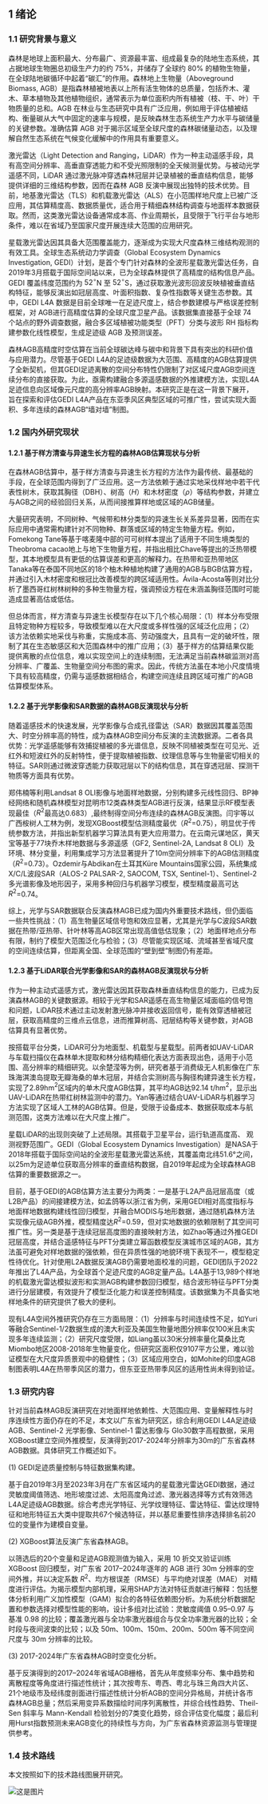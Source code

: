 
## 1 绪论

### 1.1 研究背景与意义

森林是地球上面积最大、分布最广、资源最丰富、组成最复杂的陆地生态系统，其占据地球生物圈总初级生产力的约 75\%，并储存了全球约 80\% 的植物生物量，在全球陆地碳循环中起着“碳汇”的作用。森林地上生物量（Aboveground Biomass, AGB）是指森林植被地表以上所有活生物体的总质量，包括乔木、灌木、草本植物及其他植物组织，通常表示为单位面积内所有植被（枝、干、叶）干物质量的总和。AGB 在林业与生态研究中具有广泛应用，例如用于评估植被结构、衡量碳从大气中固定的速率与规模，是反映森林生态系统生产力水平与碳储量的关键参数。准确估算 AGB 对于揭示区域至全球尺度的森林碳储量动态，以及理解自然生态系统在气候变化缓解中的作用具有重要意义。


激光雷达（Light Detection and Ranging，LiDAR）作为一种主动遥感手段，具有高空间分辨率、高垂直穿透能力和不受光照限制的全天候测量优势。与被动光学遥感不同，LiDAR 通过激光脉冲穿透森林冠层并记录植被的垂直结构信息，能够提供详细的三维结构参数，因而在森林 AGB 反演中展现出独特的技术优势。目前，地基激光雷达（TLS）和机载激光雷达（ALS）在小范围样地尺度上已被广泛应用，其估算精度高、数据质量优，适合用于精细森林结构调查与地面样本数据获取。然而，这类激光雷达设备通常成本高、作业周期长，且受限于飞行平台与地形条件，难以在省域乃至国家尺度开展连续大范围的应用研究。

星载激光雷达因其具备大范围覆盖能力，逐渐成为实现大尺度森林三维结构观测的有效工具。全球生态系统动力学调查（Global Ecosystem Dynamics Investigation, GEDI）计划，是首个专门针对森林的全波形星载激光雷达任务，自2019年3月搭载于国际空间站以来，已为全球森林提供了高精度的结构信息产品。GEDI 覆盖纬度范围约为 $52^\circ$N 至 $52^\circ$S，通过获取激光波形回波反映植被垂直结构特征，能够反演出如冠层高度、叶面积指数、复杂性指数等关键生态参数。其中，GEDI L4A 数据是目前全球唯一在足迹尺度上，结合参数建模与严格误差控制框架，对 AGB进行高精度估算的全球尺度卫星产品。该数据集直接基于全球 74 个站点的野外调查数据，融合多区域植被功能类型（PFT）分类与波形 RH 指标构建参数化线性模型，生成足迹级 AGB 及预测误差。

森林AGB高精度时空估算在当前全球碳达峰与碳中和背景下具有突出的科研价值与应用潜力。尽管基于GEDI L4A的足迹级数据为大范围、高精度的AGB估算提供了全新契机，但其GEDI足迹离散的空间分布特性仍限制了对区域尺度AGB空间连续分布的直接获取。为此，亟需构建融合多源遥感数据的外推建模方法，实现L4A足迹信息向区域像元尺度的高分辨率AGB映射。本研究正是在这一背景下展开，旨在探索和评估GEDI L4A产品在东亚季风区典型区域的可推广性，尝试实现大面积、多年连续的森林AGB“墙对墙”制图。

### 1.2 国内外研究现状

#### 1.2.1 基于样方清查与异速生长方程的森林AGB估算现状与分析

在森林AGB估算中，基于样方清查与异速生长方程的方法作为最传统、最基础的手段，在全球范围内得到了广泛应用。这一方法依赖于通过实地采伐样地中若干代表性树木，获取其胸径（DBH）、树高（$H$）和木材密度（$\rho$）等结构参数，并建立与AGB之间的经验回归关系，从而间接推算样地或区域的AGB储量。

大量研究表明，不同树种、气候带和林分类型的异速生长关系差异显著，因而在实际应用中通常需构建针对不同物种、群落或区域的特定生物量方程。例如，Fomekong Tane等基于喀麦隆中部的可可树样本提出了适用于不同生境类型的Theobroma cacao地上与地下生物量方程，并指出相比Chave等提出的泛热带模型，其本地模型具有更低的估算误差和更高的解释力。在热带和亚热带地区Tanaka等在泰国不同地区的18个柚木种植地构建了通用的AGB与BGB估算方程，并通过引入木材密度和根冠比改善模型的跨区域适用性。Ávila-Acosta等则对比分析了墨西哥红树林树种的多种生物量方程，强调预设方程在未涵盖胸径范围时可能造成显著高估或低估。


但总体而言，样方清查与异速生长模型存在以下几个核心局限：（1）样本分布受限且特定物种方程较多，导致模型难以在大尺度或多样性强的区域泛化应用；（2）该方法依赖实地采伐与称重，实施成本高、劳动强度大，且具有一定的破坏性，限制了其在生态敏感区和大范围森林中的推广应用；（3）基于样方的估算结果仅能提供离散的点位信息，难以实现空间上的连续制图，无法满足当前森林碳监测对高分辨率、广覆盖、生物量空间分布图的需求。因此，传统方法虽在本地小尺度情境下具有较高精度，仍需与遥感数据相结合，构建空间连续且跨区域可推广的AGB估算模型体系。


#### 1.2.2 基于光学影像和SAR数据的森林AGB反演现状与分析

随着遥感技术的快速发展，光学影像与合成孔径雷达（SAR）数据因其覆盖范围大、时空分辨率高的特性，成为森林AGB空间分布反演的主流数据源。二者各具优势：光学遥感能够有效捕捉植被的多光谱信息，反映不同植被类型在可见光、近红外和短波红外的反射特性，便于提取植被指数、纹理信息等与生物量密切相关的特征。SAR则通过微波穿透能力获取冠层以下的结构信息，其在穿透冠层、探测干物质等方面具有优势。

郑伟楠等利用Landsat 8 OLI影像与地面样地数据，分别构建多元线性回归、BP神经网络和随机森林模型对昆明市12类森林类型AGB进行反演，结果显示RF模型表现最佳（$R^2$最高达0.683）,最终制得空间分布连续的森林AGB反演图。闫宇等以广西桉树人工林为例，发现XGBoost模型估测精度最优（$R^2$=0.75），明显优于传统参数方法，并指出新型机器学习算法具有更大应用潜力。在云南元谋地区，黄天宝等基于77块乔木样地数据与多源遥感（GF2, Sentinel-2A, Landsat 8 OLI）及环境、林分变量，利用集成学习方法显著提升了10m空间分辨率下的AGB估测精度（$R^2$=0.73）。Ozdemir与Abdikan在土耳其Küre Mountains国家公园，系统集成X/C/L波段SAR（ALOS-2 PALSAR-2, SAOCOM, TSX, Sentinel-1）、Sentinel-2多光谱影像及地形因子，采用多种回归与机器学习模型，模型精度最高可达$R^2$=0.74。

综上，光学与SAR数据联合反演森林AGB已成为国内外重要技术路线，但仍面临一些共性挑战：（1）高生物量区域信号饱和效应显著，尤其是光学与C波段SAR数据在热带/亚热带、针叶林等高AGB区常出现高值低估现象；（2）地面样地点分布有限，制约了模型大范围泛化与检验；（3）尽管能实现区域、流域甚至省域尺度的空间连续估算，但距离全国、全球范围的“壁到壁”制图仍有差距。


#### 1.2.3 基于LiDAR联合光学影像和SAR的森林AGB反演现状与分析

作为一种主动式遥感方式，激光雷达因其获取森林垂直结构信息的能力，已成为反演森林AGB的关键数据源。相较于光学和SAR遥感在高生物量区域面临的信号饱和问题，LiDAR技术通过主动发射激光脉冲并接收返回信号，能有效穿透植被冠层，获取高精度的三维点云信息，进而推算树高、冠层结构等关键参数，对AGB估算具有显著优势。

按搭载平台分类，LiDAR可分为地面型、机载型与星载型。前两者如UAV-LiDAR与车载扫描仪在森林单木提取和林分结构精细化表达方面表现出色，适用于小范围、高分辨率的精细研究。以余楚滢等为例，研究者基于消费级无人机影像在广东珠海淇澳岛提取无瓣海桑的单木冠层，并结合实测树高与胸径构建异速生长方程，实现了2.89hm$^{2}$区域内的单木尺度AGB估算，其平均AGB达92.14 t/hm$^{2}$，显示出UAV-LiDAR在热带红树林监测中的潜力。Yan等通过结合UAV-LiDAR与机器学习方法实现了区域人工林的AGB估算。但是，受限于设备成本、数据获取成本与航测范围，这类方法难以在大尺度上推广。

星载LiDAR的出现则突破了上述局限。其搭载于卫星平台，运行轨道高度高、
观测视野范围广。GEDI（Global Ecosystem Dynamics Investigation）是NASA于2018年搭载于国际空间站的全波形星载激光雷达系统，其覆盖南北纬51.6°之间，以25m为足迹单位获取高分辨率的垂直结构数据，自2019年起成为全球森林AGB估算的重要数据源之一。

目前，基于GEDI的AGB估算方法主要分为两类：一是基于L2A产品冠层高度（或L2B产品）的间接建模方法，如孟鸽等以浙江省为例，采用GEDI相对高度指标与地面样地数据构建线性回归模型，并融合MODIS与地形数据，通过随机森林方法实现像元级AGB外推，模型精度达$R^2$=0.59，但对实地数据的依赖限制了其空间可推广性。另一类是基于连续冠层高度图的直接映射方法，如Zhao等通过外推GEDI冠层高度，并结合遥感特征与PFT分类建立幂函数模型反演城市区域的AGB，其方法虽可避免对样地数据的强依赖，但在异质性强的地貌环境下表现不一，模型稳定性待优化。针对使用L2A数据反演AGB仍需要地面校准的问题，GEDI团队于2022年推出了L4A产品，为全球首个足迹尺度的AGB定量产品。L4A基于13,989个样地的机载激光雷达模拟波形和实测AGB构建参数回归模型，结合波形特征与PFT分类进行分层建模，有效提升了模型泛化能力和误差控制精度。该数据集为不具备实地样地条件的研究提供了极大的便利。

现有L4A空间外推研究仍存在三方面局限：（1）分辨率与时间连续性不足，如Yuri等融合Sentinel-1/2数据生成的澳大利亚及美国生物量地图分辨率仅100米且未实现多年连续监测；（2）研究尺度受限，如Liang虽以30米分辨率量化莫桑比克Miombo地区2008-2018年生物量变化，但研究区面积仅9107平方公里，难以验证模型在大尺度异质景观中的稳健性；（3）区域应用空白，如Mohite的印度AGB制图表明L4A在热带季风区的潜力，但东亚亚热带季风区的适用性尚未得到验证。


### 1.3 研究内容

针对当前森林AGB反演研究在对地面样地依赖性、大范围应用、变量解释性与时序连续性方面仍存在的不足，本文以广东省为研究区，综合利用GEDI L4A足迹级AGB、Sentinel-2 光学影像、Sentinel-1 雷达影像与 Glo30数字高程数据，采用XGBoost建立空间外推模型，反演得到2017-2024年分辨率为30m的广东省森林AGB数据。具体研究工作概述如下。

(1) GEDI足迹质量控制与特征数据集构建。

基于自2019年3月至2023年3月在广东省区域内的星载激光雷达GEDI数据，通过灵敏度阈值筛选、地形坡度过滤、太阳高度角过滤、激光器选择等方式有效筛选L4A足迹级AGB数据。综合考虑光学特征、光学纹理特征、雷达特征、雷达纹理特征和地形特征五大类中提取共67个候选特征，并以基尼重要性排序选择排名前20位的变量作为建模自变量。

(2) XGBoost算法反演广东省森林AGB。

以筛选后的20个变量和足迹AGB观测值为输入，采用 10 折交叉验证训练 XGBoost 回归模型，对广东省 2017–2024年逐年的 AGB 进行 30m 分辨率的空间外推，并以决定系数 $R^2$、均方根误差（RMSE）与平均绝对误差（MAE） 对精度进行评估。为揭示模型内部机理，采用SHAP方法对特征贡献进行解释：包括整体分析利用广义加性模型（GAM）拟合的各特征依赖图分析。为系统分析数据配置和参数选择对模型性能的影响，设计多组对比试验：灵敏度阈值 0.95–0.97 与基准 0.98 的比较；覆盖激光器与全功率激光器组合与仅全功率激光器的比较；全时段与夜间波束的比较；以及 50m、100m、150m、200m、500m 等不同空间尺度与 30m 分辨率的比较。

(3) 2017-2024年广东省森林AGB时空变化分析。

基于反演得到的2017–2024年省域AGB栅格，首先从年度频率分布、集中趋势和离散程度等角度进行描述性统计；其次按粤东、粤西、粤北与珠三角四大片区、21个地级市及经纬度剖面进行描述性统计分析AGB的空间分异格局，并统计各市森林AGB总量；然后采用变异系数描绘时间序列离散性，并综合线性趋势、Theil-Sen 斜率与 Mann-Kendall 检验划分的7类变化趋势，综合评估变化幅度；最后利用Hurst指数预测未来AGB变化的持续性与方向，为广东省森林资源监测与管理提供参考。

### 1.4 技术路线
本文按照如下的技术路线图展开研究。

![这是图片](https://raw.githubusercontent.com/Keisei-Kintetsu/My-Undergraduate-Thesis/c89abbe6ce5e2d36aebd10b042118c1db6f0fb4c/figure/%E6%8A%80%E6%9C%AF%E8%B7%AF%E7%BA%BF%E5%9B%BE5.svg)

